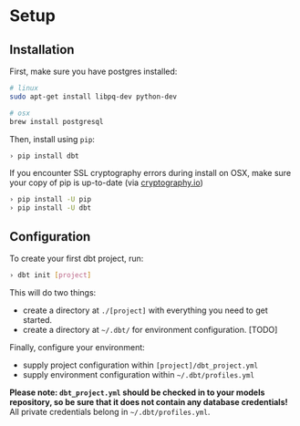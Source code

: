# Setup

## Installation

First, make sure you have postgres installed:

```bash
# linux
sudo apt-get install libpq-dev python-dev

# osx
brew install postgresql
```

Then, install using `pip`:

```bash
› pip install dbt
```

If you encounter SSL cryptography errors during install on OSX, make sure your copy of pip is up-to-date (via [cryptography.io](https://cryptography.io/en/latest/faq/#compiling-cryptography-on-os-x-produces-a-fatal-error-openssl-aes-h-file-not-found-error))
```bash
› pip install -U pip
› pip install -U dbt
```

## Configuration

To create your first dbt project, run:

```bash
› dbt init [project]
```

This will do two things:
- create a directory at `./[project]` with everything you need to get started.
- create a directory at `~/.dbt/` for environment configuration. [TODO]

Finally, configure your environment:
- supply project configuration within `[project]/dbt_project.yml`
- supply environment configuration within `~/.dbt/profiles.yml`

**Please note: `dbt_project.yml` should be checked in to your models repository, so be sure that it does not contain any database
credentials!** All private credentials belong in `~/.dbt/profiles.yml`.
